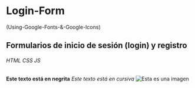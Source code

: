 # Login-Form
(Using-Google-Fonts-&amp;-Google-Icons)
## Formularios de inicio de sesión (login) y registro
###### HTML CSS JS
**Este texto está en negrita**
*Este texto está en cursiva*
![Esta es una imagen]([https:https://c8.alamy.com/compfr/2de4w6n/page-de-connexion-sur-l-ecran-de-l-ordinateur-portable-ordinateur-portable-et-formulaire-de-connexion-en-ligne-page-de-connexion-profil-utilisateur-acces-aux-concepts-de-compte-illustration-vectorielle-2de4w6n.jpg)
